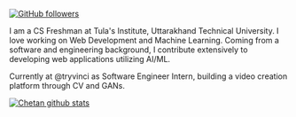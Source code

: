 <!---
Please consider starring the repo if you find this useful in any manner
or use it.
-->

<!---[![Twitter Follow](https://img.shields.io/twitter/follow/rishit_dagli?style=social)](https://twitter.com/intent/follow?screen_name=rishit_dagli) -->
[![GitHub followers](https://img.shields.io/github/followers/negimox?label=Follow&style=social)](https://github.com/negimox) 

I am a CS Freshman at Tula's Institute, Uttarakhand Technical University. I love working on Web Development and Machine Learning. Coming from a software and engineering background, I contribute extensively to developing web applications utilizing AI/ML.

Currently at @tryvinci as Software Engineer Intern, building a video creation platform through CV and GANs.

[![Chetan github stats](https://github-readme-stats.vercel.app/api?username=negimox&show_icons=true&title_color=fff&icon_color=79ff97&text_color=9f9f9f&bg_color=151515&count_private=true)](https://github.com/negimox)
